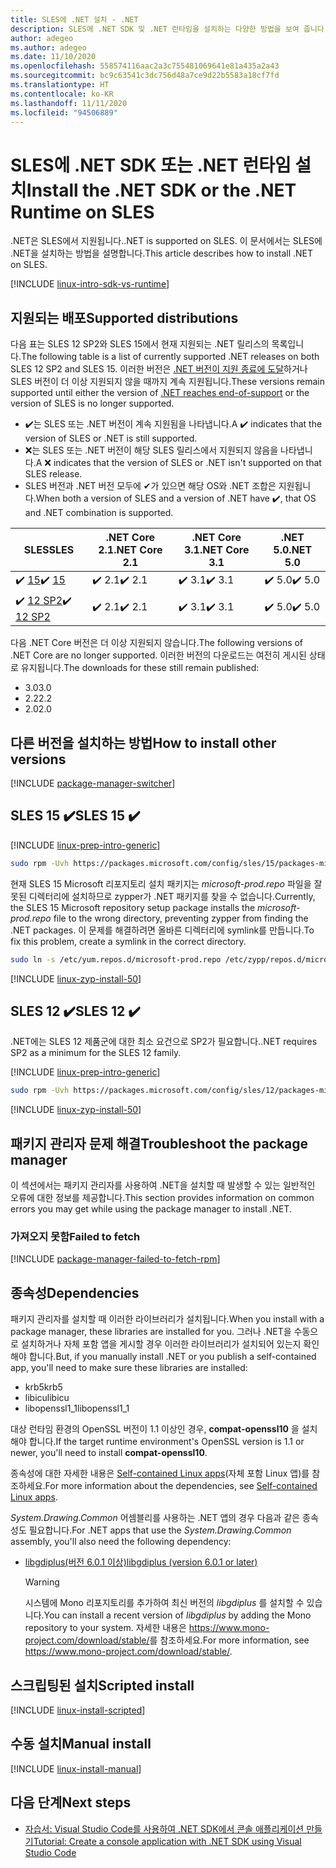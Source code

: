 ```yaml
---
title: SLES에 .NET 설치 - .NET
description: SLES에 .NET SDK 및 .NET 런타임을 설치하는 다양한 방법을 보여 줍니다.
author: adegeo
ms.author: adegeo
ms.date: 11/10/2020
ms.openlocfilehash: 558574116aac2a3c755481069641e81a435a2a43
ms.sourcegitcommit: bc9c63541c3dc756d48a7ce9d22b5583a18cf7fd
ms.translationtype: HT
ms.contentlocale: ko-KR
ms.lasthandoff: 11/11/2020
ms.locfileid: "94506889"
---
```

# <a name="install-the-net-sdk-or-the-net-runtime-on-sles"></a><span data-ttu-id="902d4-103">SLES에 .NET SDK 또는 .NET 런타임 설치</span><span class="sxs-lookup"><span data-stu-id="902d4-103">Install the .NET SDK or the .NET Runtime on SLES</span></span>

<span data-ttu-id="902d4-104">.NET은 SLES에서 지원됩니다.</span><span class="sxs-lookup"><span data-stu-id="902d4-104">.NET is supported on SLES.</span></span> <span data-ttu-id="902d4-105">이 문서에서는 SLES에 .NET을 설치하는 방법을 설명합니다.</span><span class="sxs-lookup"><span data-stu-id="902d4-105">This article describes how to install .NET on SLES.</span></span>

[!INCLUDE [linux-intro-sdk-vs-runtime](includes/linux-intro-sdk-vs-runtime.md)]

## <a name="supported-distributions"></a><span data-ttu-id="902d4-106">지원되는 배포</span><span class="sxs-lookup"><span data-stu-id="902d4-106">Supported distributions</span></span>

<span data-ttu-id="902d4-107">다음 표는 SLES 12 SP2와 SLES 15에서 현재 지원되는 .NET 릴리스의 목록입니다.</span><span class="sxs-lookup"><span data-stu-id="902d4-107">The following table is a list of currently supported .NET releases on both SLES 12 SP2 and SLES 15.</span></span> <span data-ttu-id="902d4-108">이러한 버전은 [.NET 버전이 지원 종료에 도달](https://dotnet.microsoft.com/platform/support/policy/dotnet-core)하거나 SLES 버전이 더 이상 지원되지 않을 때까지 계속 지원됩니다.</span><span class="sxs-lookup"><span data-stu-id="902d4-108">These versions remain supported until either the version of [.NET reaches end-of-support](https://dotnet.microsoft.com/platform/support/policy/dotnet-core) or the version of SLES is no longer supported.</span></span>

- <span data-ttu-id="902d4-109">✔️는 SLES 또는 .NET 버전이 계속 지원됨을 나타냅니다.</span><span class="sxs-lookup"><span data-stu-id="902d4-109">A ✔️ indicates that the version of SLES or .NET is still supported.</span></span>
- <span data-ttu-id="902d4-110">❌는 SLES 또는 .NET 버전이 해당 SLES 릴리스에서 지원되지 않음을 나타냅니다.</span><span class="sxs-lookup"><span data-stu-id="902d4-110">A ❌ indicates that the version of SLES or .NET isn't supported on that SLES release.</span></span>
- <span data-ttu-id="902d4-111">SLES 버전과 .NET 버전 모두에 ✔가 있으면 해당 OS와 .NET 조합은 지원됩니다.</span><span class="sxs-lookup"><span data-stu-id="902d4-111">When both a version of SLES and a version of .NET have ✔️, that OS and .NET combination is supported.</span></span>

| <span data-ttu-id="902d4-112">SLES</span><span class="sxs-lookup"><span data-stu-id="902d4-112">SLES</span></span>                   | <span data-ttu-id="902d4-113">.NET Core 2.1</span><span class="sxs-lookup"><span data-stu-id="902d4-113">.NET Core 2.1</span></span> | <span data-ttu-id="902d4-114">.NET Core 3.1</span><span class="sxs-lookup"><span data-stu-id="902d4-114">.NET Core 3.1</span></span> | <span data-ttu-id="902d4-115">.NET 5.0</span><span class="sxs-lookup"><span data-stu-id="902d4-115">.NET 5.0</span></span> |
|------------------------|---------------|---------------|----------------|
| <span data-ttu-id="902d4-116">✔️ [15](#sles-15-)</span><span class="sxs-lookup"><span data-stu-id="902d4-116">✔️ [15](#sles-15-)</span></span>     | <span data-ttu-id="902d4-117">✔️ 2.1</span><span class="sxs-lookup"><span data-stu-id="902d4-117">✔️ 2.1</span></span>        | <span data-ttu-id="902d4-118">✔️ 3.1</span><span class="sxs-lookup"><span data-stu-id="902d4-118">✔️ 3.1</span></span>        | <span data-ttu-id="902d4-119">✔️ 5.0</span><span class="sxs-lookup"><span data-stu-id="902d4-119">✔️ 5.0</span></span> |
| <span data-ttu-id="902d4-120">✔️ [12 SP2](#sles-12-)</span><span class="sxs-lookup"><span data-stu-id="902d4-120">✔️ [12 SP2](#sles-12-)</span></span> | <span data-ttu-id="902d4-121">✔️ 2.1</span><span class="sxs-lookup"><span data-stu-id="902d4-121">✔️ 2.1</span></span>        | <span data-ttu-id="902d4-122">✔️ 3.1</span><span class="sxs-lookup"><span data-stu-id="902d4-122">✔️ 3.1</span></span>        | <span data-ttu-id="902d4-123">✔️ 5.0</span><span class="sxs-lookup"><span data-stu-id="902d4-123">✔️ 5.0</span></span> |

<span data-ttu-id="902d4-124">다음 .NET Core 버전은 더 이상 지원되지 않습니다.</span><span class="sxs-lookup"><span data-stu-id="902d4-124">The following versions of .NET Core are no longer supported.</span></span> <span data-ttu-id="902d4-125">이러한 버전의 다운로드는 여전히 게시된 상태로 유지됩니다.</span><span class="sxs-lookup"><span data-stu-id="902d4-125">The downloads for these still remain published:</span></span>

- <span data-ttu-id="902d4-126">3.0</span><span class="sxs-lookup"><span data-stu-id="902d4-126">3.0</span></span>
- <span data-ttu-id="902d4-127">2.2</span><span class="sxs-lookup"><span data-stu-id="902d4-127">2.2</span></span>
- <span data-ttu-id="902d4-128">2.0</span><span class="sxs-lookup"><span data-stu-id="902d4-128">2.0</span></span>

## <a name="how-to-install-other-versions"></a><span data-ttu-id="902d4-129">다른 버전을 설치하는 방법</span><span class="sxs-lookup"><span data-stu-id="902d4-129">How to install other versions</span></span>

[!INCLUDE [package-manager-switcher](./includes/package-manager-heading-hack-pkgname.md)]

## <a name="sles-15-"></a><span data-ttu-id="902d4-130">SLES 15 ✔️</span><span class="sxs-lookup"><span data-stu-id="902d4-130">SLES 15 ✔️</span></span>

[!INCLUDE [linux-prep-intro-generic](includes/linux-prep-intro-generic.md)]

```bash
sudo rpm -Uvh https://packages.microsoft.com/config/sles/15/packages-microsoft-prod.rpm
```

<span data-ttu-id="902d4-131">현재 SLES 15 Microsoft 리포지토리 설치 패키지는 *microsoft-prod.repo* 파일을 잘못된 디렉터리에 설치하므로 zypper가 .NET 패키지를 찾을 수 없습니다.</span><span class="sxs-lookup"><span data-stu-id="902d4-131">Currently, the SLES 15 Microsoft repository setup package installs the *microsoft-prod.repo* file to the wrong directory, preventing zypper from finding the .NET packages.</span></span> <span data-ttu-id="902d4-132">이 문제를 해결하려면 올바른 디렉터리에 symlink를 만듭니다.</span><span class="sxs-lookup"><span data-stu-id="902d4-132">To fix this problem, create a symlink in the correct directory.</span></span>

```bash
sudo ln -s /etc/yum.repos.d/microsoft-prod.repo /etc/zypp/repos.d/microsoft-prod.repo
```

[!INCLUDE [linux-zyp-install-50](includes/linux-install-50-zyp.md)]

## <a name="sles-12-"></a><span data-ttu-id="902d4-133">SLES 12 ✔️</span><span class="sxs-lookup"><span data-stu-id="902d4-133">SLES 12 ✔️</span></span>

<span data-ttu-id="902d4-134">.NET에는 SLES 12 제품군에 대한 최소 요건으로 SP2가 필요합니다.</span><span class="sxs-lookup"><span data-stu-id="902d4-134">.NET requires SP2 as a minimum for the SLES 12 family.</span></span>

[!INCLUDE [linux-prep-intro-generic](includes/linux-prep-intro-generic.md)]

```bash
sudo rpm -Uvh https://packages.microsoft.com/config/sles/12/packages-microsoft-prod.rpm
```

[!INCLUDE [linux-zyp-install-50](includes/linux-install-50-zyp.md)]

## <a name="troubleshoot-the-package-manager"></a><span data-ttu-id="902d4-135">패키지 관리자 문제 해결</span><span class="sxs-lookup"><span data-stu-id="902d4-135">Troubleshoot the package manager</span></span>

<span data-ttu-id="902d4-136">이 섹션에서는 패키지 관리자를 사용하여 .NET을 설치할 때 발생할 수 있는 일반적인 오류에 대한 정보를 제공합니다.</span><span class="sxs-lookup"><span data-stu-id="902d4-136">This section provides information on common errors you may get while using the package manager to install .NET.</span></span>

### <a name="failed-to-fetch"></a><span data-ttu-id="902d4-137">가져오지 못함</span><span class="sxs-lookup"><span data-stu-id="902d4-137">Failed to fetch</span></span>

[!INCLUDE [package-manager-failed-to-fetch-rpm](includes/package-manager-failed-to-fetch-rpm.md)]

## <a name="dependencies"></a><span data-ttu-id="902d4-138">종속성</span><span class="sxs-lookup"><span data-stu-id="902d4-138">Dependencies</span></span>

<span data-ttu-id="902d4-139">패키지 관리자를 설치할 때 이러한 라이브러리가 설치됩니다.</span><span class="sxs-lookup"><span data-stu-id="902d4-139">When you install with a package manager, these libraries are installed for you.</span></span> <span data-ttu-id="902d4-140">그러나 .NET을 수동으로 설치하거나 자체 포함 앱을 게시할 경우 이러한 라이브러리가 설치되어 있는지 확인해야 합니다.</span><span class="sxs-lookup"><span data-stu-id="902d4-140">But, if you manually install .NET or you publish a self-contained app, you'll need to make sure these libraries are installed:</span></span>

- <span data-ttu-id="902d4-141">krb5</span><span class="sxs-lookup"><span data-stu-id="902d4-141">krb5</span></span>
- <span data-ttu-id="902d4-142">libicu</span><span class="sxs-lookup"><span data-stu-id="902d4-142">libicu</span></span>
- <span data-ttu-id="902d4-143">libopenssl1_1</span><span class="sxs-lookup"><span data-stu-id="902d4-143">libopenssl1_1</span></span>

<span data-ttu-id="902d4-144">대상 런타임 환경의 OpenSSL 버전이 1.1 이상인 경우, **compat-openssl10** 을 설치해야 합니다.</span><span class="sxs-lookup"><span data-stu-id="902d4-144">If the target runtime environment's OpenSSL version is 1.1 or newer, you'll need to install **compat-openssl10**.</span></span>

<span data-ttu-id="902d4-145">종속성에 대한 자세한 내용은 [Self-contained Linux apps](https://github.com/dotnet/core/blob/master/Documentation/self-contained-linux-apps.md)(자체 포함 Linux 앱)를 참조하세요.</span><span class="sxs-lookup"><span data-stu-id="902d4-145">For more information about the dependencies, see [Self-contained Linux apps](https://github.com/dotnet/core/blob/master/Documentation/self-contained-linux-apps.md).</span></span>

<span data-ttu-id="902d4-146">*System.Drawing.Common* 어셈블리를 사용하는 .NET 앱의 경우 다음과 같은 종속성도 필요합니다.</span><span class="sxs-lookup"><span data-stu-id="902d4-146">For .NET apps that use the *System.Drawing.Common* assembly, you'll also need the following dependency:</span></span>

- [<span data-ttu-id="902d4-147">libgdiplus(버전 6.0.1 이상)</span><span class="sxs-lookup"><span data-stu-id="902d4-147">libgdiplus (version 6.0.1 or later)</span></span>](https://www.mono-project.com/docs/gui/libgdiplus/)

  > [!WARNING]
  > <span data-ttu-id="902d4-148">시스템에 Mono 리포지토리를 추가하여 최신 버전의 *libgdiplus* 를 설치할 수 있습니다.</span><span class="sxs-lookup"><span data-stu-id="902d4-148">You can install a recent version of *libgdiplus* by adding the Mono repository to your system.</span></span> <span data-ttu-id="902d4-149">자세한 내용은 <https://www.mono-project.com/download/stable/>를 참조하세요.</span><span class="sxs-lookup"><span data-stu-id="902d4-149">For more information, see <https://www.mono-project.com/download/stable/>.</span></span>

## <a name="scripted-install"></a><span data-ttu-id="902d4-150">스크립팅된 설치</span><span class="sxs-lookup"><span data-stu-id="902d4-150">Scripted install</span></span>

[!INCLUDE [linux-install-scripted](includes/linux-install-scripted.md)]

## <a name="manual-install"></a><span data-ttu-id="902d4-151">수동 설치</span><span class="sxs-lookup"><span data-stu-id="902d4-151">Manual install</span></span>

[!INCLUDE [linux-install-manual](includes/linux-install-manual.md)]

## <a name="next-steps"></a><span data-ttu-id="902d4-152">다음 단계</span><span class="sxs-lookup"><span data-stu-id="902d4-152">Next steps</span></span>

- [<span data-ttu-id="902d4-153">자습서: Visual Studio Code를 사용하여 .NET SDK에서 콘솔 애플리케이션 만들기</span><span class="sxs-lookup"><span data-stu-id="902d4-153">Tutorial: Create a console application with .NET SDK using Visual Studio Code</span></span>](../tutorials/with-visual-studio-code.md)
